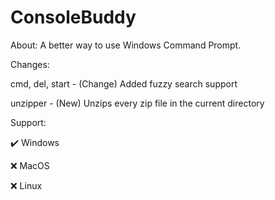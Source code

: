 # ConsoleBuddy
About:
A better way to use Windows Command Prompt.




Changes:

cmd, del, start - (Change) Added fuzzy search support

unzipper - (New) Unzips every zip file in the current directory




Support:

✔️ Windows

❌ MacOS

❌ Linux
